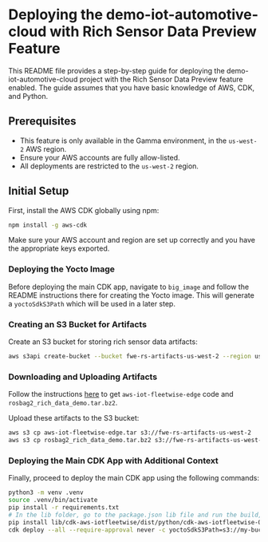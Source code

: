 # Deploying the demo-iot-automotive-cloud with Rich Sensor Data Preview Feature

This README file provides a step-by-step guide for deploying the demo-iot-automotive-cloud project with the Rich Sensor Data Preview feature enabled. The guide assumes that you have basic knowledge of AWS, CDK, and Python.

## Prerequisites

- This feature is only available in the Gamma environment, in the `us-west-2` AWS region.
- Ensure your AWS accounts are fully allow-listed.
- All deployments are restricted to the `us-west-2` region.

## Initial Setup

First, install the AWS CDK globally using npm:

```bash
npm install -g aws-cdk
```

Make sure your AWS account and region are set up correctly and you have the appropriate keys exported.


### Deploying the Yocto Image

Before deploying the main CDK app, navigate to `big_image` and follow the README instructions there for creating the Yocto image. This will generate a `yoctoSdkS3Path` which will be used in a later step.

### Creating an S3 Bucket for Artifacts

Create an S3 bucket for storing rich sensor data artifacts:

```bash
aws s3api create-bucket --bucket fwe-rs-artifacts-us-west-2 --region us-west-2
```

### Downloading and Uploading Artifacts

Follow the instructions [here](https://gitlab.aws.dev/aws-iot-automotive/IoTAutobahnVehicleAgent/-/blob/rich-data/docs/rich-data/rich-data-demo.md?ref_type=heads) to get `aws-iot-fleetwise-edge` code and `rosbag2_rich_data_demo.tar.bz2`.

Upload these artifacts to the S3 bucket:

```bash
aws s3 cp aws-iot-fleetwise-edge.tar s3://fwe-rs-artifacts-us-west-2
aws s3 cp rosbag2_rich_data_demo.tar.bz2 s3://fwe-rs-artifacts-us-west-2
```

### Deploying the Main CDK App with Additional Context

Finally, proceed to deploy the main CDK app using the following commands:

```bash
python3 -m venv .venv
source .venv/bin/activate
pip install -r requirements.txt
# In the lib folder, go to the package.json lib file and run the build, and package:python scripts.
pip install lib/cdk-aws-iotfleetwise/dist/python/cdk-aws-iotfleetwise-0.0.0.tar.gz
cdk deploy --all --require-approval never -c yoctoSdkS3Path=s3://my-bucket/my-prefix/ -c s3FweArtifacts=s3://fwe-rs-artifacts-us-west-2
```

